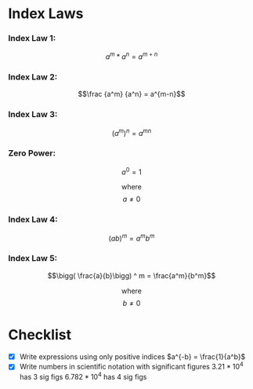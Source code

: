 # Index Laws
### Index Law 1:
$$a^m * a^n = a^{m+n}$$
### Index Law 2:
$$\frac {a^m} {a^n} = a^{m-n}$$
### Index Law 3:
$$(a^m)^n = a^{mn}$$
### Zero Power:
$$a^0 = 1$$ <center>where</center> $$a \ne 0$$
### Index Law 4:
$$(ab)^m = a^mb^m$$
### Index Law 5:
$$\bigg( \frac{a}{b}\bigg) ^ m = \frac{a^m}{b^m}$$<center>where</center> $$b \ne 0$$

# Checklist

 - [x] Write expressions using only positive indices
 $a^{-b} = \frac{1}{a^b}$
 - [x] Write numbers in scientific notation with significant figures
$3.21 * 10^4$ has 3 sig figs
$6.782 * 10^4$ has 4 sig figs
